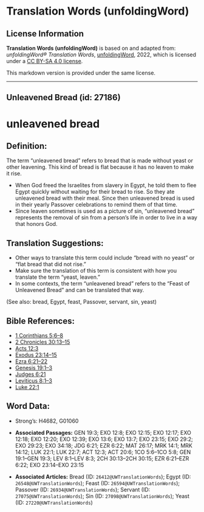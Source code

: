 # Translation Words (unfoldingWord)

## License Information

**Translation Words (unfoldingWord)** is based on and adapted from: _unfoldingWord® Translation Words_, [unfoldingWord](https://unfoldingword.org/utw), 2022, which is licensed under a [CC BY-SA 4.0 license](https://creativecommons.org/licenses/by-sa/4.0/legalcode.en).

This markdown version is provided under the same license.



--------------------------------

## Unleavened Bread (id: 27186)

unleavened bread
================

Definition:
-----------

The term “unleavened bread” refers to bread that is made without yeast or other leavening. This kind of bread is flat because it has no leaven to make it rise.

* When God freed the Israelites from slavery in Egypt, he told them to flee Egypt quickly without waiting for their bread to rise. So they ate unleavened bread with their meal. Since then unleavened bread is used in their yearly Passover celebrations to remind them of that time.
* Since leaven sometimes is used as a picture of sin, “unleavened bread” represents the removal of sin from a person’s life in order to live in a way that honors God.

Translation Suggestions:
------------------------

* Other ways to translate this term could include “bread with no yeast” or “flat bread that did not rise.”
* Make sure the translation of this term is consistent with how you translate the term “yeast, leaven.”
* In some contexts, the term “unleavened bread” refers to the “Feast of Unleavened Bread” and can be translated that way.

(See also: bread, Egypt, feast, Passover, servant, sin, yeast)

Bible References:
-----------------

* [1 Corinthians 5:6–8](https://ref.ly/1Cor5:6-1Cor5:8)
* [2 Chronicles 30:13–15](https://ref.ly/2Chr30:13-2Chr30:15)
* [Acts 12:3](https://ref.ly/Acts12:3)
* [Exodus 23:14–15](https://ref.ly/Exod23:14-Exod23:15)
* [Ezra 6:21–22](https://ref.ly/Ezra6:21-Ezra6:22)
* [Genesis 19:1–3](https://ref.ly/Gen19:1-Gen19:3)
* [Judges 6:21](https://ref.ly/Judg6:21)
* [Leviticus 8:1–3](https://ref.ly/Lev8:1-Lev8:3)
* [Luke 22:1](https://ref.ly/Luke22:1)

Word Data:
----------

* Strong’s: H4682, G01060

* **Associated Passages:** GEN 19:3; EXO 12:8; EXO 12:15; EXO 12:17; EXO 12:18; EXO 12:20; EXO 12:39; EXO 13:6; EXO 13:7; EXO 23:15; EXO 29:2; EXO 29:23; EXO 34:18; JDG 6:21; EZR 6:22; MAT 26:17; MRK 14:1; MRK 14:12; LUK 22:1; LUK 22:7; ACT 12:3; ACT 20:6; 1CO 5:6–1CO 5:8; GEN 19:1–GEN 19:3; LEV 8:1–LEV 8:3; 2CH 30:13–2CH 30:15; EZR 6:21–EZR 6:22; EXO 23:14–EXO 23:15
* **Associated Articles:** Bread (ID: `26412@UWTranslationWords`); Egypt (ID: `26548@UWTranslationWords`); Feast (ID: `26594@UWTranslationWords`); Passover (ID: `26934@UWTranslationWords`); Servant (ID: `27075@UWTranslationWords`); Sin (ID: `27098@UWTranslationWords`); Yeast (ID: `27220@UWTranslationWords`)

